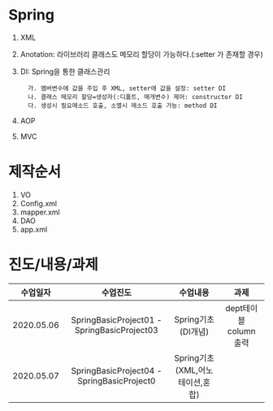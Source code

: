 # Spring
1. XML
2. Anotation: 라이브러리 클래스도 메모리 할당이 가능하다.(:setter 가 존재할 경우)
3. DI: Spring을 통한 클래스관리

         가. 멤버변수에 값을 주입 후 XML, setter에 값을 설정: setter DI
         나. 클래스 메모리 할당=생성자(:디폴트, 매개변수) 제어: constructor DI
         다. 생성시 필요메소드 호출, 소멸시 메소드 호출 가능: method DI 
        
4. AOP
5. MVC

# 제작순서
1. VO 
2. Config.xml
3. mapper.xml
4. DAO
5. app.xml

# 진도/내용/과제
 수업일자 | 수업진도 | 수업내용 | 과제 
---|:---:|:---:|:---:
2020.05.06 | SpringBasicProject01 - SpringBasicProject03 | Spring기초(DI개념) | dept테이블 column 출력 
2020.05.07 | SpringBasicProject04 - SpringBasicProject0 | Spring기초(XML,어노테이션,혼합) | 

